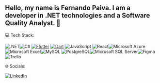 ## Hello, my name is Fernando Paiva. I am a developer in .NET technologies and a Software Quality Analyst. 👋

💻 Tech Stack:

![.NET](https://img.shields.io/badge/.NET-5C2D91?style=for-the-badge&logo=.net&logoColor=white)![C#](https://img.shields.io/badge/C%23-239120?style=for-the-badge&logo=c-sharp&logoColor=white)
[![Flutter](https://img.shields.io/badge/Flutter-02569B?style=for-the-badge&logo=flutter&logoColor=white)](https://flutter.dev/)
[![Dart](https://img.shields.io/badge/Dart-0175C2?style=for-the-badge&logo=dart&logoColor=white)](https://dart.dev/)
![JavaScript](https://img.shields.io/badge/JavaScript-323330?style=for-the-badge&logo=javascript&logoColor=F7DF1E)
![React](https://img.shields.io/badge/React-20232A?style=for-the-badge&logo=react&logoColor=61DAFB)![Microsoft Azure](https://img.shields.io/badge/Microsoft_Azure-0089D6?style=for-the-badge&logo=microsoft-azure&logoColor=white)
![Microsoft Excel](https://img.shields.io/badge/Microsoft_Excel-217346?style=for-the-badge&logo=microsoft-excel&logoColor=white)![MySQL](https://img.shields.io/badge/MySQL-00000F?style=for-the-badge&logo=mysql&logoColor=white)
![PostgreSQL](https://img.shields.io/badge/PostgreSQL-316192?style=for-the-badge&logo=postgresql&logoColor=white)![Microsoft SQL Server](https://img.shields.io/badge/Microsoft%20SQL%20Server-CC2927?style=for-the-badge&logo=microsoft%20sql%20server&logoColor=white)![Figma](https://img.shields.io/badge/Figma-F24E1E?style=for-the-badge&logo=figma&logoColor=white)![Trello](https://img.shields.io/badge/Trello-0052CC?style=for-the-badge&logo=trello&logoColor=white)


🌐 Socials:

[![LinkedIn](https://img.shields.io/badge/LinkedIn-0077B5?style=for-the-badge&logo=linkedin&logoColor=white)](https://www.linkedin.com/in/fernando-paiva-12b8371b1)












